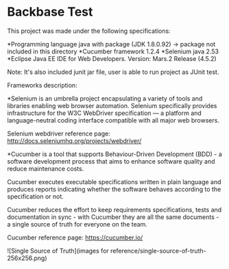 # Backbase Test

This project was made under the following specifications:

*Programming language java with package (JDK 1.8.0.92) -> package not included in this directory
*Cucumber framework 1.2.4
*Selenium java 2.53 
*Eclipse Java EE IDE for Web Developers. Version: Mars.2 Release (4.5.2)

Note: It's also included junit jar file, user is able to run project as JUnit test.


Frameworks description:

*Selenium is an umbrella project encapsulating a variety of tools and libraries enabling web browser automation. Selenium specifically provides infrastructure for the W3C WebDriver specification — a platform and language-neutral coding interface compatible with all major web browsers.
 
 Selenium webdriver  reference page: http://docs.seleniumhq.org/projects/webdriver/
 
 


*Cucumber is a tool that supports Behaviour-Driven Development (BDD) - a software development process that aims to enhance software quality and reduce maintenance costs.

Cucumber executes executable specifications written in plain language and produces reports indicating whether the software behaves according to the specification or not.

Cucumber reduces the effort to keep requirements specifications, tests and documentation in sync - with Cucumber they are all the same documents - a single source of truth for everyone on the team.

Cucumber reference page: https://cucumber.io/

![Single Source of Truth](images for reference/single-source-of-truth-256x256.png)
    




